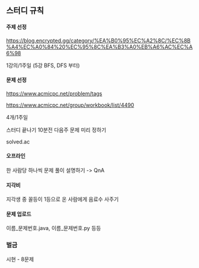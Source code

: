 ## 스터디 규칙

#### 주제 선정
https://blog.encrypted.gg/category/%EA%B0%95%EC%A2%8C/%EC%8B%A4%EC%A0%84%20%EC%95%8C%EA%B3%A0%EB%A6%AC%EC%A6%98

1강의/1주일 (5강 BFS, DFS 부터)

#### 문제 선정
https://www.acmicpc.net/problem/tags

https://www.acmicpc.net/group/workbook/list/4490

4개/1주일

스터디 끝나기 10분전 다음주 문제 미리 정하기

solved.ac

#### 오프라인
한 사람당 하나씩 문제 풀이 설명하기 -> QnA

#### 지각비
지각생 중 꼴등이 1등으로 온 	사람에게 음료수 사주기

#### 문제 업로드
이름_문제번호.java, 이름_문제번호.py 등등

### 벌금
시현 - 8문제
